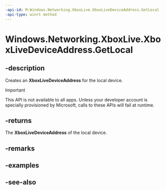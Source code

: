 ```yaml
---
-api-id: M:Windows.Networking.XboxLive.XboxLiveDeviceAddress.GetLocal
-api-type: winrt method
---
```


<!-- Method syntax
public Windows.Networking.XboxLive.XboxLiveDeviceAddress GetLocal()
-->

# Windows.Networking.XboxLive.XboxLiveDeviceAddress.GetLocal

## -description

Creates an **XboxLiveDeviceAddress** for the local device.

> [!IMPORTANT]
> This API is not available to all apps. Unless your developer account is specially provisioned by Microsoft, calls to these APIs will fail at runtime.

## -returns

The **XboxLiveDeviceAddress** of the local device. 

## -remarks

## -examples

## -see-also
